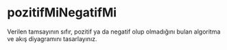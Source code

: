 # pozitifMiNegatifMi
Verilen tamsayının sıfır, pozitif ya da negatif olup olmadığını bulan algoritma ve akış diyagramını tasarlayınız.
